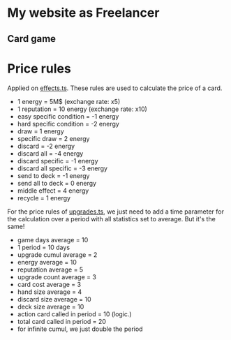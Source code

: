 # My website as Freelancer

## Card game

# Price rules

Applied on [effects.ts](./src/data/effects.ts). These rules are used to calculate the price of a card. 

- 1 energy = 5M$ (exchange rate: x5)
- 1 reputation = 10 energy (exchange rate: x10)
- easy specific condition = -1 energy
- hard specific condition = -2 energy
- draw = 1 energy
- specific draw = 2 energy
- discard = -2 energy
- discard all = -4 energy
- discard specific = -1 energy
- discard all specific = -3 energy
- send to deck = -1 energy
- send all to deck = 0 energy
- middle effect = 4 energy
- recycle = 1 energy

For the price rules of [upgrades.ts](./src/data/upgrades.ts), we just need to add a time parameter for the calculation 
over a period with all statistics set to average. But it's the same!

- game days average = 10
- 1 period = 10 days
- upgrade cumul average = 2
- energy average = 10
- reputation average = 5
- upgrade count average = 3
- card cost average = 3
- hand size average = 4
- discard size average = 10
- deck size average = 10
- action card called in period = 10 (logic.)
- total card called in period = 20
- for infinite cumul, we just double the period